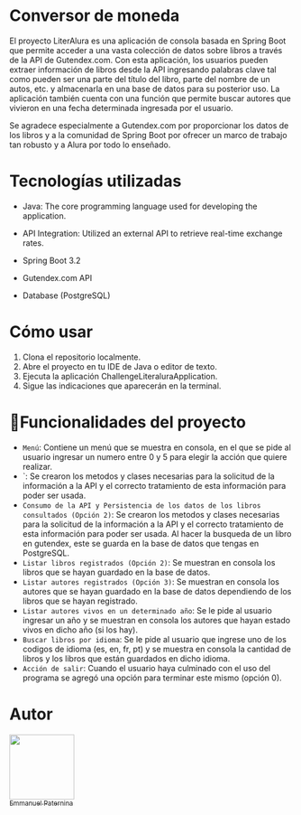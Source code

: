 # Conversor de moneda

El proyecto LiterAlura es una aplicación de consola basada en Spring Boot que permite acceder a una vasta colección de datos sobre libros a través de la API de Gutendex.com. Con esta aplicación, los usuarios pueden extraer información de libros desde la API ingresando palabras clave tal como pueden ser una parte del título del libro, parte del nombre de un autos, etc. y almacenarla en una base de datos para su posterior uso. La aplicación también cuenta con una función que permite buscar autores que vivieron en una fecha determinada ingresada por el usuario.

Se agradece especialmente a Gutendex.com por proporcionar los datos de los libros y a la comunidad de Spring Boot por ofrecer un marco de trabajo tan robusto y a Alura por todo lo enseñado.

# Tecnologías utilizadas
- Java: The core programming language used for developing the application.

- API Integration: Utilized an external API to retrieve real-time exchange rates.

- Spring Boot 3.2

- Gutendex.com API

- Database (PostgreSQL)

# Cómo usar
1. Clona el repositorio localmente.
2. Abre el proyecto en tu IDE de Java o editor de texto.
3. Ejecuta la aplicación ChallengeLiteraluraApplication.
5. Sigue las indicaciones que aparecerán en la terminal.

# :hammer:Funcionalidades del proyecto
- `Menú`: Contiene un menú que se muestra en consola, en el que se pide al usuario ingresar un numero entre 0 y 5 para elegir la acción que quiere realizar.
- `: Se crearon los metodos y clases necesarias para la solicitud de la información a la API y el correcto tratamiento de esta información para poder ser usada.
- `Consumo de la API y Persistencia de los datos de los libros consultados (Opción 2)`: Se crearon los metodos y clases necesarias para la solicitud de la información a la API y el correcto tratamiento de esta información para poder ser usada. Al hacer la busqueda de un libro en gutendex, este se guarda en la base de datos que tengas en PostgreSQL.
- `Listar libros registrados (Opción 2)`: Se muestran en consola los libros que se hayan guardado en la base de datos.
- `Listar autores registrados (Opción 3)`: Se muestran en consola los autores que se hayan guardado en la base de datos dependiendo de los libros que se hayan registrado.
- `Listar autores vivos en un determinado año`: Se le pide al usuario ingresar un año y se muestran en consola los autores que hayan estado vivos en dicho año (si los hay).
- `Buscar libros por idioma`: Se le pide al usuario que ingrese uno de los codigos de idioma (es, en, fr, pt) y se muestra en consola la cantidad de libros y los libros que están guardados en dicho idioma.
- `Acción de salir`: Cuando el usuario haya culminado con el uso del programa se agregó una opción para terminar este mismo (opción 0).


# Autor
[<img src="https://avatars.githubusercontent.com/u/168949963?v=4" width=115><br><sub>Emmanuel Paternina</sub>](https://github.com/EmmanuelMPJ)
